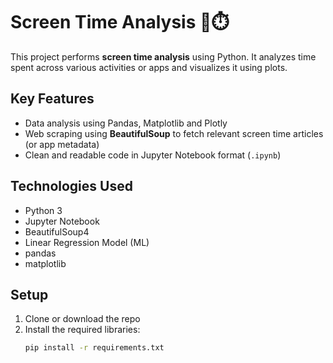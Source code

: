 # Screen Time Analysis 📱⏱️

This project performs **screen time analysis** using Python. It analyzes time spent across various activities or apps and visualizes it using plots.

## Key Features

- Data analysis using Pandas, Matplotlib and Plotly
- Web scraping using **BeautifulSoup** to fetch relevant screen time articles (or app metadata)
- Clean and readable code in Jupyter Notebook format (`.ipynb`)

## Technologies Used

- Python 3
- Jupyter Notebook
- BeautifulSoup4
- Linear Regression Model (ML)
- pandas
- matplotlib

## Setup

1. Clone or download the repo
2. Install the required libraries:
   ```bash
   pip install -r requirements.txt
